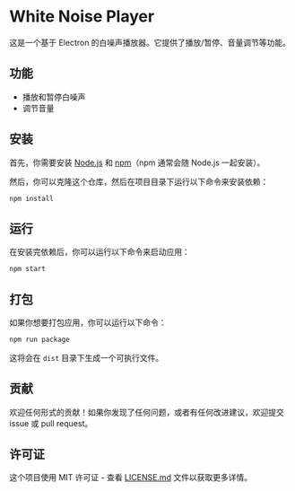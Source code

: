 # White Noise Player

这是一个基于 Electron 的白噪声播放器。它提供了播放/暂停、音量调节等功能。

## 功能

- 播放和暂停白噪声
- 调节音量

## 安装

首先，你需要安装 [Node.js](https://nodejs.org/) 和 [npm](https://www.npmjs.com/)（npm 通常会随 Node.js 一起安装）。

然后，你可以克隆这个仓库，然后在项目目录下运行以下命令来安装依赖：

```bash
npm install
```

## 运行

在安装完依赖后，你可以运行以下命令来启动应用：

```bash
npm start
```

## 打包

如果你想要打包应用，你可以运行以下命令：

```bash
npm run package
```

这将会在 `dist` 目录下生成一个可执行文件。

## 贡献

欢迎任何形式的贡献！如果你发现了任何问题，或者有任何改进建议，欢迎提交 issue 或 pull request。

## 许可证

这个项目使用 MIT 许可证 - 查看 [LICENSE.md](LICENSE.md) 文件以获取更多详情。